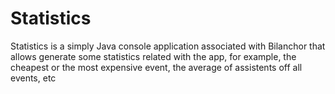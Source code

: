 # Statistics

Statistics is a simply Java console application associated with Bilanchor that allows generate some statistics related with the app, for example, the cheapest or the most expensive event, the average of assistents off all events, etc
